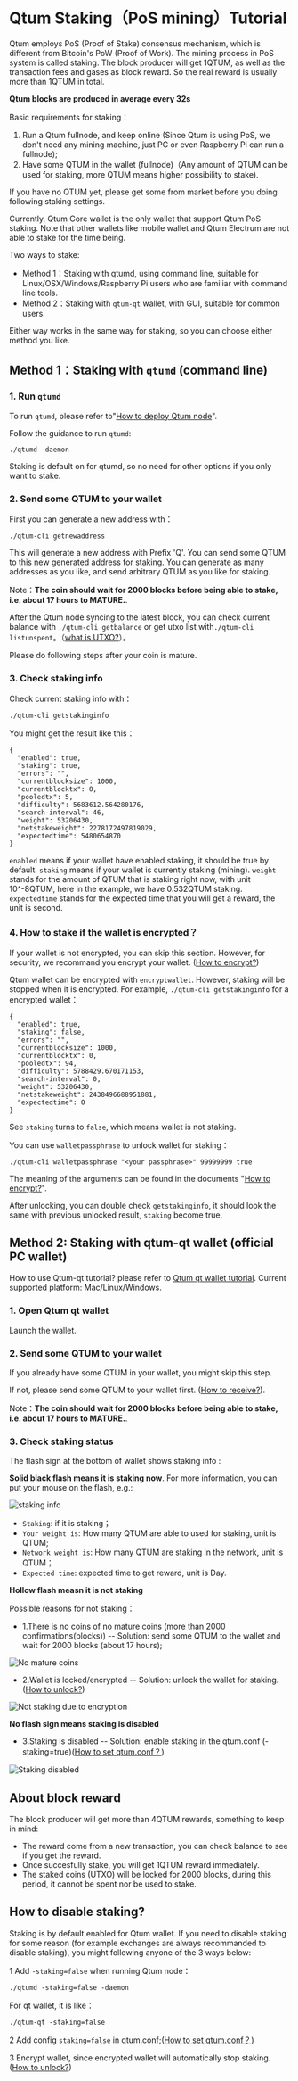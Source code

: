 # Qtum Staking（PoS mining）Tutorial

Qtum employs PoS (Proof of Stake) consensus mechanism, which is different from Bitcoin's PoW (Proof of Work). The mining process in PoS system is called staking. The block producer will get 1QTUM, as well as the transaction fees and gases as block reward. So the real reward is usually more than 1QTUM in total.

**Qtum blocks are produced in average every 32s**

Basic requirements for staking：

1. Run a Qtum fullnode, and keep online (Since Qtum is using PoS, we don't need any mining machine, just PC or even Raspberry Pi can run a fullnode);
2. Have some QTUM in the wallet (fullnode)（Any amount of QTUM can be used for staking, more QTUM means higher possibility to stake).

If you have no QTUM yet, please get some from market before you doing following staking settings.

Currently, Qtum Core wallet is the only wallet that support Qtum PoS staking. Note that other wallets like mobile wallet and Qtum Electrum are not able to stake for the time being.

Two ways to stake:

* Method 1：Staking with qtumd, using command line, suitable for Linux/OSX/Windows/Raspberry Pi users who are familiar with command line tools.
* Method 2：Staking with `qtum-qt` wallet, with GUI, suitable for common users.

Either way works in the same way for staking, so you can choose either method you like.

## Method 1：Staking with `qtumd` (command line)

### 1. Run `qtumd`

To run `qtumd`, please refer to"[How to deploy Qtum node](../Guidance-of-Qtum-Deployment-and-RPC-Settings.md)".

Follow the guidance to run `qtumd`:

```
./qtumd -daemon
```

Staking is default on for qtumd, so no need for other options if you only want to stake.

### 2. Send some QTUM to your wallet

First you can generate a new address with：

```
./qtum-cli getnewaddress
```

This will generate a new address with Prefix 'Q'. You can send some QTUM to this new generated address for staking. You can generate as many addresses as you like, and send arbitrary QTUM as you like for staking.

Note：**The coin should wait for 2000 blocks before being able to stake, i.e. about 17 hours to MATURE.**. 

After the Qtum node syncing to the latest block, you can check current balance with `./qtum-cli getbalance` or get utxo list with`./qtum-cli listunspent`。（[what is UTXO?](https://github.com/qtumproject/documents/blob/master/zh/Qtum-Blockchain-Guide.md#utxo账户模型)）。

Please do following steps after your coin is mature.

### 3. Check staking info

Check current staking info with：

```
./qtum-cli getstakinginfo
```

You might get the result like this：

```
{
  "enabled": true,
  "staking": true,
  "errors": "",
  "currentblocksize": 1000,
  "currentblocktx": 0,
  "pooledtx": 5,
  "difficulty": 5683612.564280176,
  "search-interval": 46,
  "weight": 53206430,
  "netstakeweight": 2278172497819029,
  "expectedtime": 5480654870
}
```

`enabled` means if your wallet have enabled staking, it should be true by default. `staking` means if your wallet is currently staking (mining). `weight` stands for the amount of QTUM that is staking right now, with unit 10^-8QTUM, here in the example, we have 0.532QTUM staking. `expectedtime` stands for the expected time that you will get a reward, the unit is second.

### 4. How to stake if the wallet is encrypted？

If your wallet is not encrypted, you can skip this section. However, for security, we recommand you encrypt your wallet. ([How to encrypt?](../Encrypt-and-Unlock-Qtum-Wallet/README.md))

Qtum wallet can be encrypted with `encryptwallet`. However, staking will be stopped when it is encrypted. For example, `./qtum-cli getstakinginfo` for a encrypted wallet：

```
{
  "enabled": true,
  "staking": false,
  "errors": "",
  "currentblocksize": 1000,
  "currentblocktx": 0,
  "pooledtx": 94,
  "difficulty": 5788429.670171153,
  "search-interval": 0,
  "weight": 53206430,
  "netstakeweight": 2438496688951881,
  "expectedtime": 0
}
```

See `staking` turns to `false`, which means wallet is not staking.

You can use `walletpassphrase` to unlock wallet for staking：

```
./qtum-cli walletpassphrase "<your passphrase>" 99999999 true
```

The meaning of the arguments can be found in the documents "[How to encrypt?](../Encrypt-and-Unlock-Qtum-Wallet/README.md)".

After unlocking, you can double check `getstakinginfo`, it should look the same with previous unlocked result, `staking` become true.

## Method 2: Staking with qtum-qt wallet (official PC wallet)

How to use Qtum-qt tutorial? please refer to [Qtum qt wallet tutorial](../Qtum-Wallet-Tutorial/README.md). Current supported platform: Mac/Linux/Windows.

### 1. Open Qtum qt wallet

Launch the wallet.

### 2. Send some QTUM to your wallet

If you already have some QTUM in your wallet, you might skip this step.

If not, please send some QTUM to your wallet first. ([How to receive?](../Qtum-Wallet-Tutorial/README.md)).

Note：**The coin should wait for 2000 blocks before being able to stake, i.e. about 17 hours to MATURE.**. 

### 3. Check staking status

The flash sign at the bottom of wallet shows staking info :

**Solid black flash means it is staking now**. For more information, you can put your mouse on the flash, e.g.:

![staking info](staking.png)

* `Staking`: if it is staking；
* `Your weight is`: How many QTUM are able to used for staking, unit is QTUM;
* `Network weight is`: How many QTUM are staking in the network, unit is QTUM；
* `Expected time`: expected time to get reward, unit is Day.

**Hollow flash measn it is not staking**

Possible reasons for not staking：

* 1.There is no coins of no mature coins (more than 2000 confirmations(blocks)) -- Solution: send some QTUM to the wallet and wait for 2000 blocks (about 17 hours);

![No mature coins](not-mature.png)

* 2.Wallet is locked/encrypted -- Solution: unlock the wallet for staking. ([How to unlock?](../Encrypt-and-Unlock-Qtum-Wallet/README.md))

![Not staking due to encryption](locked.jpg)

**No flash sign means staking is disabled**

* 3.Staking is disabled -- Solution: enable staking in the qtum.conf (-staking=true)([How to set qtum.conf？](../Guidance-of-Qtum-Deployment-and-RPC-Settings.md))

![Staking disabled](staking-disabled.jpg)

## About block reward

The block producer will get more than 4QTUM rewards, something to keep in mind:

* The reward come from a new transaction, you can check balance to see if you get the reward.
* Once succesfully stake, you will get 1QTUM reward immediately.
* The staked coins (UTXO) will be locked for 2000 blocks, during this period, it cannot be spent nor be used to stake. 

## How to disable staking?

Staking is by default enabled for Qtum wallet. If you need to disable staking for some reason (for example exchanges are always recommanded to disable staking), you might following anyone of the 3 ways below:

1 Add `-staking=false` when running Qtum node：

```
./qtumd -staking=false -daemon
```

For qt wallet, it is like：

```
./qtum-qt -staking=false
```

2 Add config `staking=false` in qtum.conf;([How to set qtum.conf？](../Guidance-of-Qtum-Deployment-and-RPC-Settings.md))

3 Encrypt wallet, since encrypted wallet will automatically stop staking.([How to unlock?](../Encrypt-and-Unlock-Qtum-Wallet/README.md))